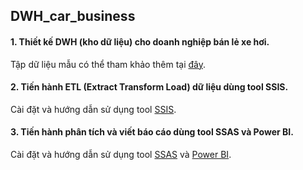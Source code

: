 ## DWH_car_business
#### 1. Thiết kế DWH (kho dữ liệu) cho doanh nghiệp bán lẻ xe hơi.
  Tập dữ liệu mẫu có thể tham khảo thêm tại [đây](https://www.mysqltutorial.org/mysql-sample-database.aspx).
#### 2. Tiến hành ETL (Extract Transform Load) dữ liệu dùng tool SSIS.
  Cài đặt và hướng dẫn sử dụng tool [SSIS](https://docs.microsoft.com/en-us/sql/integration-services/install-windows/install-integration-services?view=sql-server-ver15).
#### 3. Tiến hành phân tích và viết báo cáo dùng tool SSAS và Power BI.
  Cài đặt và hướng dẫn sử dụng tool [SSAS](https://docs.microsoft.com/en-us/analysis-services/instances/install-windows/install-analysis-services?view=asallproducts-allversions) và [Power BI](https://docs.microsoft.com/en-us/learn/powerplatform/power-bi).
